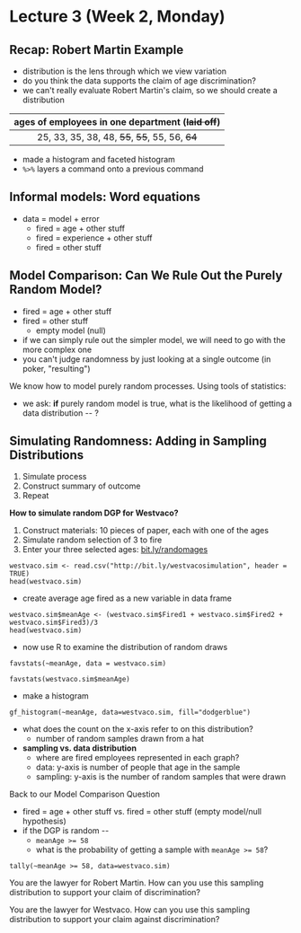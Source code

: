 # Lecture 3 (Week 2, Monday)

## Recap: Robert Martin Example
* distribution is the lens through which we view variation
* do you think the data supports the claim of age discrimination?
* we can't really evaluate Robert Martin's claim, so we should create a distribution

| ages of employees in one department (~~laid off~~) |
|:--------------------------------------------------:|
| 25, 33, 35, 38, 48, ~~55~~, ~~55~~, 55, 56, ~~64~~ |

* made a histogram and faceted histogram
* `%>%` layers a command onto a previous command

## Informal models: Word equations
* data = model + error
  * fired = age + other stuff
  * fired = experience + other stuff
  * fired = other stuff

## Model Comparison: Can We Rule Out the Purely Random Model?
* fired = age + other stuff
* fired = other stuff
  * empty model (null)
* if we can simply rule out the simpler model, we will need to go with the more complex one
* you can't judge randomness by just looking at a single outcome (in poker, "resulting")

We know how to model purely random processes. Using tools of statistics:
* we ask: **if** purely random model is true, what is the likelihood of getting a data distribution -- ?

## Simulating Randomness: Adding in Sampling Distributions
  1. Simulate process
  2. Construct summary of outcome
  3. Repeat

**How to simulate random DGP for Westvaco?**

  1. Construct materials: 10 pieces of paper, each with one of the ages
  2. Simulate random selection of 3 to fire
  3. Enter your three selected ages: [bit.ly/randomages](https://bit.ly/randomages)
  
````
westvaco.sim <- read.csv("http://bit.ly/westvacosimulation", header = TRUE)
head(westvaco.sim)
````

* create average age fired as a new variable in data frame

````
westvaco.sim$meanAge <- (westvaco.sim$Fired1 + westvaco.sim$Fired2 + westvaco.sim$Fired3)/3
head(westvaco.sim)
````

* now use R to examine the distribution of random draws
  
````
favstats(~meanAge, data = westvaco.sim)
````

````
favstats(westvaco.sim$meanAge)
````
* make a histogram

````
gf_histogram(~meanAge, data=westvaco.sim, fill="dodgerblue")
````

* what does the count on the x-axis refer to on this distribution?
  * number of random samples drawn from a hat
* **sampling vs. data distribution**
  * where are fired employees represented in each graph?
  * data: y-axis is number of people that age in the sample
  * sampling: y-axis is the number of random samples that were drawn

Back to our Model Comparison Question
* fired = age + other stuff vs. fired = other stuff (empty model/null hypothesis)
* if the DGP is random --
  * `meanAge >= 58`
  * what is the probability of getting a sample with `meanAge >= 58`?

````
tally(~meanAge >= 58, data=westvaco.sim)
````

You are the lawyer for Robert Martin. How can you use this sampling distribution to support your claim of discrimination?

You are the lawyer for Westvaco. How can you use this sampling distribution to support your claim against discrimination?
